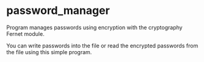 # password_manager
Program manages passwords using encryption with the cryptography Fernet module.

You can write passwords into the file or read the encrypted passwords from the file using this simple program.



